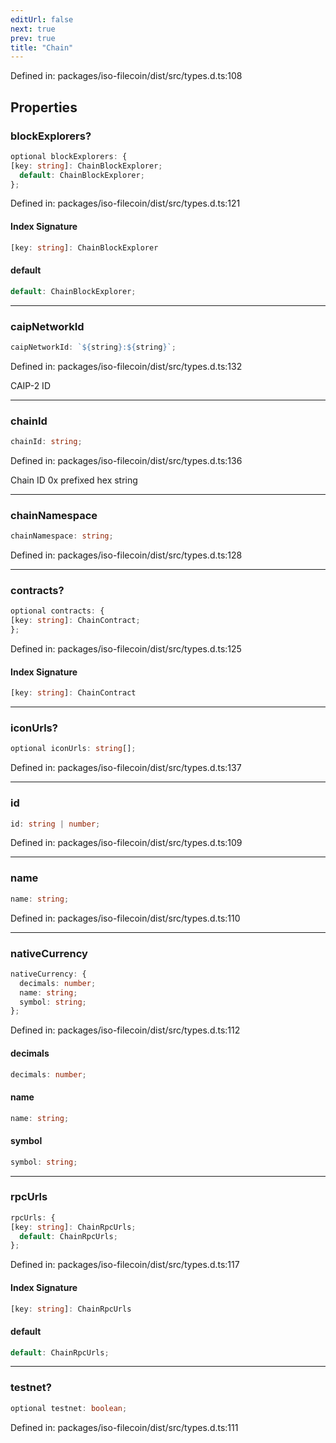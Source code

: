 ```yaml
---
editUrl: false
next: true
prev: true
title: "Chain"
---
```


Defined in: packages/iso-filecoin/dist/src/types.d.ts:108

## Properties

### blockExplorers?

```ts
optional blockExplorers: {
[key: string]: ChainBlockExplorer;
  default: ChainBlockExplorer;
};
```

Defined in: packages/iso-filecoin/dist/src/types.d.ts:121

#### Index Signature

```ts
[key: string]: ChainBlockExplorer
```

#### default

```ts
default: ChainBlockExplorer;
```

***

### caipNetworkId

```ts
caipNetworkId: `${string}:${string}`;
```

Defined in: packages/iso-filecoin/dist/src/types.d.ts:132

CAIP-2 ID

***

### chainId

```ts
chainId: string;
```

Defined in: packages/iso-filecoin/dist/src/types.d.ts:136

Chain ID 0x prefixed hex string

***

### chainNamespace

```ts
chainNamespace: string;
```

Defined in: packages/iso-filecoin/dist/src/types.d.ts:128

***

### contracts?

```ts
optional contracts: {
[key: string]: ChainContract;
};
```

Defined in: packages/iso-filecoin/dist/src/types.d.ts:125

#### Index Signature

```ts
[key: string]: ChainContract
```

***

### iconUrls?

```ts
optional iconUrls: string[];
```

Defined in: packages/iso-filecoin/dist/src/types.d.ts:137

***

### id

```ts
id: string | number;
```

Defined in: packages/iso-filecoin/dist/src/types.d.ts:109

***

### name

```ts
name: string;
```

Defined in: packages/iso-filecoin/dist/src/types.d.ts:110

***

### nativeCurrency

```ts
nativeCurrency: {
  decimals: number;
  name: string;
  symbol: string;
};
```

Defined in: packages/iso-filecoin/dist/src/types.d.ts:112

#### decimals

```ts
decimals: number;
```

#### name

```ts
name: string;
```

#### symbol

```ts
symbol: string;
```

***

### rpcUrls

```ts
rpcUrls: {
[key: string]: ChainRpcUrls;
  default: ChainRpcUrls;
};
```

Defined in: packages/iso-filecoin/dist/src/types.d.ts:117

#### Index Signature

```ts
[key: string]: ChainRpcUrls
```

#### default

```ts
default: ChainRpcUrls;
```

***

### testnet?

```ts
optional testnet: boolean;
```

Defined in: packages/iso-filecoin/dist/src/types.d.ts:111
